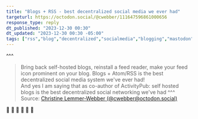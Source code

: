 ```yaml
---
title: "Blogs + RSS - best decentralized social media we ever had"
targeturl: https://octodon.social/@cwebber/111647596861000656
response_type: reply
dt_published: "2023-12-30 00:30"
dt_updated: "2023-12-30 00:30 -05:00"
tags: ["rss","blog","decentralized","socialmedia","blogging","mastodon","fediverse","indieweb","atom","feed"]
---
```


^^^
> Bring back self-hosted blogs, reinstall a feed reader, make your feed icon prominent on your blog.  Blogs + Atom/RSS is the best decentralized social media system we've ever had!
> <br>
> And yes I am saying that as co-author of ActivityPub: self hosted blogs is the best decentralized social networking we've had
^^^ Source: [Christine Lemmer-Webber (@cwebber@octodon.social)](https://octodon.social/@cwebber)

:100: :100: :100: :100: :100: :100:
